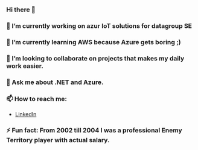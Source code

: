 ### Hi there 👋

<!--
**rmbl-xD/rmbl-xD** is a ✨ _special_ ✨ repository because its `README.md` (this file) appears on your GitHub profile.

Here are some ideas to get you started:

- 🔭 I’m currently working on ...
- 🌱 I’m currently learning ...
- 👯 I’m looking to collaborate on ...
- 🤔 I’m looking for help with ...
- 💬 Ask me about ...
- 📫 How to reach me: ...
- 😄 Pronouns: ...
- ⚡ Fun fact: ...
-->


### 🔭 I’m currently working on azur IoT solutions for datagroup SE

### 🌱 I’m currently learning AWS because Azure gets boring ;)

### 👯 I’m looking to collaborate on projects that makes my daily work easier.

### 💬 Ask me about .NET and Azure. 

### 📫 How to reach me:

  - [LinkedIn](https://www.linkedin.com/in/francesco-caprio-3b6557131/) 

### ⚡ Fun fact: From 2002 till 2004 I was a professional Enemy Territory player with actual salary. 
